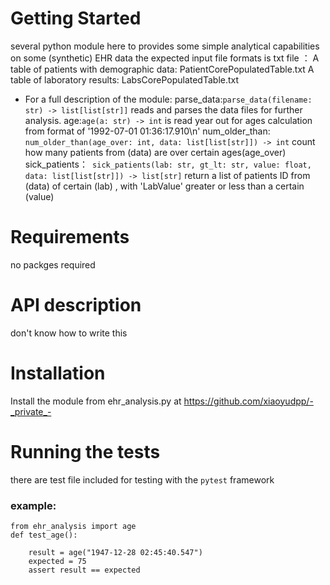 # Getting Started
several python module here to provides some simple analytical capabilities on some (synthetic) EHR data
the expected input file formats is txt file ：
A table of patients with demographic data: PatientCorePopulatedTable.txt
A table of laboratory results: LabsCorePopulatedTable.txt
* For a full description of the module:
parse_data:`parse_data(filename: str) -> list[list[str]]`  reads and parses the data files for further analysis.
age:`age(a: str) -> int` is read year out for ages calculation from  format of '1992-07-01 01:36:17.910\n'
num_older_than:` num_older_than(age_over: int, data: list[list[str]]) -> int` count how many patients from (data) are over certain ages(age_over)
sick_patients：` sick_patients(lab: str, gt_lt: str, value: float, data: list[list[str]]) -> list[str]` return a list of patients ID from (data) of certain (lab) , with 'LabValue'  greater or less than a certain (value)
# Requirements
no packges required
# API description
 don't know how to write this 
# Installation
Install the module from ehr_analysis.py at https://github.com/xiaoyudpp/-_private_-
# Running the tests
there are test file included for testing with the `pytest` framework
### example: 
```{python}
from ehr_analysis import age
def test_age():

    result = age("1947-12-28 02:45:40.547")
    expected = 75
    assert result == expected
```
